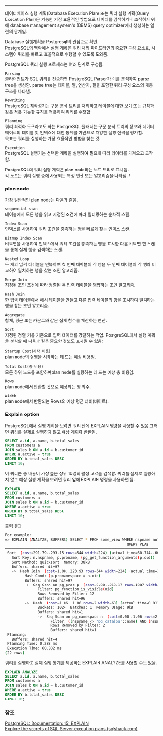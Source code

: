 ***

데이터베이스 실행 계획(Database Execution Plan) 또는 쿼리 실행 계획(Query Execution Plan)은 가능한 가장 효율적인 방법으로 데이터를 검색하거나 조작하기 위해 database management system's (DBMS) query optimizer에서 생성하는 일련의 단계임.

Database 실행계획을 Postgresql의 관점으로 확인. \
PostgreSQL의 맥락에서 실행 계획은 쿼리 처리 파이프라인의 중요한 구성 요소로, 시스템이 쿼리를 빠르고 효율적으로 수행할 수 있도록 도와줌.

PostgreSQL 쿼리 실행 프로세스는 여러 단계로 구성됨.

`Parsing` \
클라이언트가 SQL 쿼리를 전송하면 PostgreSQL Parser가 이를 분석하여  parse tree를 생성함.
parse tree는 테이블, 열, 연산자, 절을 포함한 쿼리 구성 요소의 계층 구조를 나타냄.

`Rewriting` \
PostgreSQL 재작성기는 구문 분석 트리를 처리하고 테이블에 대한 보기 또는 규칙과 같은 적용 가능한 규칙을 적용하여 쿼리를 수정함.

`Planning` \
쿼리 최적화 도구라고도 하는 PostgreSQL 플래너는 구문 분석 트리의 정보와 데이터베이스의 테이블 및 인덱스에 대한 통계를 기반으로 다양한 실행 전략을 평가함. \
목표는 쿼리를 실행하는 가장 효율적인 방법을 찾는 것.

`Execution` \
PostgreSQL 실행기는 선택한 계획을 실행하여 필요에 따라 데이터를 가져오고 조작함.

PostgreSQL의 쿼리 실행 계획은 plan node라는 노드 트리로 표시됨. \
각 노드는 쿼리 실행 중에 사용되는 특정 연산 또는 알고리즘을 나타냄. \

### plan node

가장 일반적인 plan node는 다음과 같음.

`sequential scan` \
테이블에서 모든 행을 읽고 지정된 조건에 따라 필터링하는 순차적 스캔.

`Index Scan` \
인덱스를 사용하여 쿼리 조건을 충족하는 행을 빠르게 찾는 인덱스 스캔.

`Bitmap Index Scan` \
비트맵을 사용하여 인덱스에서 쿼리 조건을 충족하는 행을 표시한 다음 비트맵 힙 스캔을 통해 실제 행을 검색하는 스캔.

`Nested Loop` \
두 개의 입력 테이블을 반복하여 첫 번째 테이블의 각 행을 두 번째 테이블의 각 행과 비교하여 일치하는 행을 찾는 조인 알고리즘.

`Merge Join` \
지정된 조인 조건에 따라 정렬된 두 입력 테이블을 병합하는 조인 알고리즘.

`Hash Join` \
한 입력 테이블에서 해시 테이블을 만들고 다른 입력 테이블의 행을 조사하여 일치하는 행을 찾는 조인 알고리즘.

`Aggregate` \
합계, 평균 또는 카운트와 같은 집계 함수를 계산하는 연산.

`Sort` \
지정된 정렬 키를 기준으로 입력 데이터를 정렬하는 작업.
PostgreSQL에서 실행 계획을 분석할 때 다음과 같은 중요한 정보도 표시될 수 있음:

`Startup Cost(시작 비용)` \
plan node의 실행을 시작하는 데 드는 예상 비용임.

`Total Cost(총 비용)` \
모든 하위 노드를 포함하여plan node를 실행하는 데 드는 예상 총 비용임.

`Rows` \
plan node에서 반환할 것으로 예상되는 행 의수.

`Width` \
plan node에서 반환되는 Rows의 예상 평균 너비(바이트).

### Explain option

PostgreSQL에서 실행 계획을 보려면 쿼리 전에 EXPLAIN 명령을 사용할 수 있음
그러면 쿼리를 실제로 실행하지 않고 예상 계획이 반환됨.

```sql
SELECT a.id, a.name, b.total_sales
FROM customers a
JOIN sales b ON a.id = b.customer_id
WHERE a.active = true
ORDER BY b.total_sales DESC
LIMIT 10;

```

이 쿼리는 총 매출이 가장 높은 상위 10명의 활성 고객을 검색함.
쿼리를 실제로 실행하지 않고 예상 실행 계획을 보려면 쿼리 앞에 EXPLAIN 명령을 사용하면 됨.

```sql
EXPLAIN
SELECT a.id, a.name, b.total_sales
FROM customers a
JOIN sales b ON a.id = b.customer_id
WHERE a.active = true
ORDER BY b.total_sales DESC
LIMIT 10;

```

출력 결과

```bash
For example:
=> EXPLAIN (ANALYZE, BUFFERS) SELECT * FROM some_view WHERE nspname not in ('pg_catalog', 'information_schema') order by 1, 2, 3;
                                                        QUERY PLAN
───────────────────────────────────────────────────────────────────────────────────────────────────────────────────────────
 Sort  (cost=291.79..293.15 rows=544 width=224) (actual time=60.754..60.760 rows=69 loops=1)
   Sort Key: n.nspname, p.proname, (pg_get_function_arguments(p.oid))
   Sort Method: quicksort  Memory: 38kB
   Buffers: shared hit=97
   ->  Hash Join  (cost=1.08..223.93 rows=544 width=224) (actual time=11.679..60.696 rows=69 loops=1)
         Hash Cond: (p.pronamespace = n.oid)
         Buffers: shared hit=97
         ->  Seq Scan on pg_proc p  (cost=0.00..210.17 rows=1087 width=73) (actual time=0.067..59.669 rows=3320 loops=1)
               Filter: pg_function_is_visible(oid)
               Rows Removed by Filter: 12
               Buffers: shared hit=96
         ->  Hash  (cost=1.06..1.06 rows=2 width=68) (actual time=0.011..0.011 rows=2 loops=1)
               Buckets: 1024  Batches: 1  Memory Usage: 9kB
               Buffers: shared hit=1
               ->  Seq Scan on pg_namespace n  (cost=0.00..1.06 rows=2 width=68) (actual time=0.004..0.006 rows=2 loops=1)
                     Filter: ((nspname <> 'pg_catalog'::name) AND (nspname <> 'information_schema'::name))
                     Rows Removed by Filter: 2
                     Buffers: shared hit=1
 Planning:
   Buffers: shared hit=4
 Planning Time: 0.288 ms
 Execution Time: 60.802 ms
(22 rows)
```

쿼리를 실행하고 실제 실행 통계를 제공하는 EXPLAIN ANALYZE를 사용할 수도 있음.
```sql
EXPLAIN ANALYZE
SELECT a.id, a.name, b.total_sales
FROM customers a
JOIN sales b ON a.id = b.customer_id
WHERE a.active = true
ORDER BY b.total_sales DESC
LIMIT 10;

```



### 참조
[PostgreSQL: Documentation: 15: EXPLAIN](https://www.postgresql.org/docs/current/sql-explain.html) \
[Explore the secrets of SQL Server execution plans (sqlshack.com)](https://www.sqlshack.com/explore-the-secrets-of-sql-server-execution-plans/)

